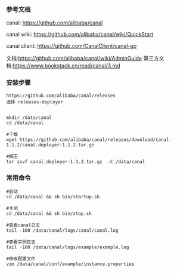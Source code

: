 ### 参考文档

canal: https://github.com/alibaba/canal

canal wiki: https://github.com/alibaba/canal/wiki/QuickStart

canal client: https://github.com/CanalClient/canal-go

文档:https://github.com/alibaba/canal/wiki/AdminGuide
第三方文档:https://www.bookstack.cn/read/canal/3.md


### 安装步骤



```shell
https://github.com/alibaba/canal/releases
选择 releases-deployer


mkdir /data/canal
cd /data/canal

#下载
wget https://github.com/alibaba/canal/releases/download/canal-1.1.2/canal.deployer-1.1.2.tar.gz

#解压
tar zxvf canal.deployer-1.1.2.tar.gz  -C /data/canal

```



### 常用命令

```shell
#启动
cd /data/canal && sh bin/startup.sh

#关闭
cd /data/canal && sh bin/stop.sh

#查看canal日志
tail -100 /data/canal/logs/canal/canal.log

#查看实例日志
tail -100 /data/canal/logs/example/example.log

#修改配置文件
vim /data/canal/conf/example/instance.properties

```

